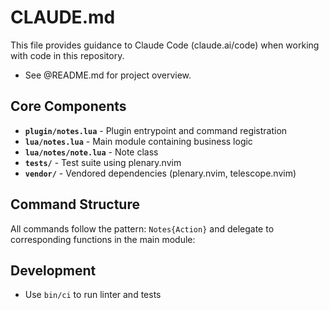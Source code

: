 # CLAUDE.md

This file provides guidance to Claude Code (claude.ai/code) when working with code in this repository.

- See @README.md for project overview.

## Core Components

- **`plugin/notes.lua`** - Plugin entrypoint and command registration
- **`lua/notes.lua`** - Main module containing business logic
- **`lua/notes/note.lua`** - Note class
- **`tests/`** - Test suite using plenary.nvim
- **`vendor/`** - Vendored dependencies (plenary.nvim, telescope.nvim)

## Command Structure

All commands follow the pattern: `Notes{Action}` and delegate to corresponding functions in the main module:

## Development

- Use `bin/ci` to run linter and tests
